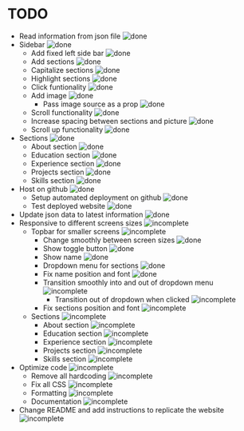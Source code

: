 # TODO

- Read information from json file ![done]
- Sidebar ![done]
    - Add fixed left side bar ![done]
    - Add sections ![done]
    - Capitalize sections ![done]
    - Highlight sections ![done]
    - Click funtionality ![done]
    - Add image ![done]
        - Pass image source as a prop ![done]
    - Scroll functionality ![done]
    - Increase spacing between sections and picture ![done]
    - Scroll up functionality ![done]
- Sections ![done]
    - About section ![done]
    - Education section ![done]
    - Experience section ![done]
    - Projects section ![done]
    - Skills section ![done]
- Host on github ![done]
    - Setup automated deployment on github ![done]
    - Test deployed website ![done]
- Update json data to latest information ![done]
- Responsive to different screens sizes ![incomplete]
    - Topbar for smaller screens ![incomplete]
        - Change smoothly between screen sizes ![done]
        - Show toggle button ![done]
        - Show name ![done]
        - Dropdown menu for sections ![done]
        - Fix name position and font ![done]
        - Transition smoothly into and out of dropdown menu ![incomplete]
            - Transition out of dropdown when clicked ![incomplete]
        - Fix sections position and font ![incomplete]
    - Sections ![incomplete]
        - About section ![incomplete]
        - Education section ![incomplete]
        - Experience section ![incomplete]
        - Projects section ![incomplete]
        - Skills section ![incomplete]
- Optimize code ![incomplete]
    - Remove all hardcoding ![incomplete]
    - Fix all CSS ![incomplete]
    - Formatting ![incomplete]
    - Documentation ![incomplete]
- Change README and add instructions to replicate the website ![incomplete]

[done]: https://img.shields.io/badge/DONE-brightgreen
[incomplete]: https://img.shields.io/badge/INCOMPLETE-red
